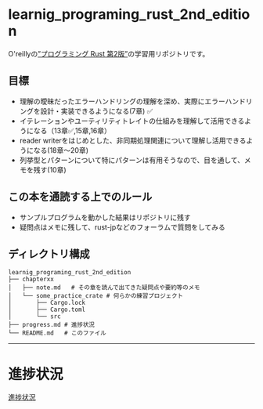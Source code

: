 # learnig_programing_rust_2nd_edition
O'reillyの[”プログラミング Rust 第2版”](https://www.oreilly.co.jp/books/9784873119786/)の学習用リポジトリです。

## 目標
- 理解の曖昧だったエラーハンドリングの理解を深め、実際にエラーハンドリングを設計・実装できるようになる(7章) ✅
- イテレーションやユーティリティトレイトの仕組みを理解して活用できるようになる（13章✅,15章,16章）
- reader writerをはじめとした、非同期処理関連について理解し活用できるようになる(18章〜20章)
- 列挙型とパターンについて特にパターンは有用そうなので、目を通して、メモを残す(10章)

## この本を通読する上でのルール
- サンプルプログラムを動かした結果はリポジトリに残す
- 疑問点はメモに残して、rust-jpなどのフォーラムで質問をしてみる

## ディレクトリ構成
```
learnig_programing_rust_2nd_edition
├── chapterxx
│   ├── note.md   # その章を読んで出てきた疑問点や要約等のメモ
│   └── some_practice_crate # 何らかの練習プロジェクト
│       ├── Cargo.lock
│       ├── Cargo.toml
│       └── src
├── progress.md # 進捗状況
└── README.md   # このファイル
```




----------------------------------

# 進捗状況

[進捗状況](./progress.md)




